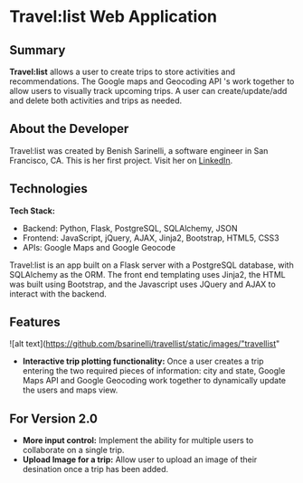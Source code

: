 # Travel:list Web Application

## Summary

**Travel:list** allows a user to create trips to store activities and recommendations. The Google maps and Geocoding API 's work together to allow users to visually track upcoming trips.  A user can create/update/add and delete both activities and trips as needed.


## About the Developer

Travel:list was created by Benish Sarinelli, a software engineer in San Francisco, CA. This is her first project.
Visit her on [LinkedIn](https://www.linkedin.com/in/bsarinelli/).


## Technologies

**Tech Stack:**
- Backend: Python, Flask, PostgreSQL, SQLAlchemy, JSON
- Frontend: JavaScript, jQuery, AJAX, Jinja2, Bootstrap, HTML5, CSS3
- APIs: Google Maps and Google Geocode


Travel:list is an app built on a Flask server with a PostgreSQL database, with SQLAlchemy as the ORM. The front end templating uses Jinja2, the HTML was built using Bootstrap, and the Javascript uses JQuery and AJAX to interact with the backend. 


## Features

![alt text](https://github.com/bsarinelli/travellist/static/images/"travellist"


- **Interactive trip plotting functionality:** Once a user creates a trip entering the two required pieces of information: city and state, Google Maps API and Google Geocoding work together to dynamically update the users and maps view.


## For Version 2.0

- **More input control:** Implement the ability for multiple users to collaborate on a single trip.
- **Upload Image for a trip:** Allow user to upload an image of their desination once a trip has been added.
